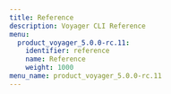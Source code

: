```yaml
---
title: Reference
description: Voyager CLI Reference
menu:
  product_voyager_5.0.0-rc.11:
    identifier: reference
    name: Reference
    weight: 1000
menu_name: product_voyager_5.0.0-rc.11
---
```


